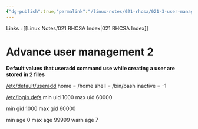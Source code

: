 ```yaml
---
{"dg-publish":true,"permalink":"/linux-notes/021-rhcsa/021-3-user-management/021-3-5-1-advance-user-management-2/"}
---
```


Links : [[Linux Notes/021 RHCSA Index\|021 RHCSA Index]]

# Advance user management 2

**Default values that useradd command use while creating a user are stored in 2 files**

<u>/etc/default/useradd</u>
home = /home
shell = /bin/bash
inactive = -1

<u>/etc/login.defs</u>
min uid 1000
max uid 60000


min gid 1000
max gid 60000


min age 0
max age 99999
warn age 7

<style> .container {font-family: sans-serif; text-align: center;} .button-wrapper button {z-index: 1;height: 40px; width: 100px; margin: 10px;padding: 5px;} .excalidraw .App-menu_top .buttonList { display: flex;} .excalidraw-wrapper { height: 800px; margin: 50px; position: relative;} :root[dir="ltr"] .excalidraw .layer-ui__wrapper .zen-mode-transition.App-menu_bottom--transition-left {transform: none;} </style><script src="https://cdn.jsdelivr.net/npm/react@17/umd/react.production.min.js"></script><script src="https://cdn.jsdelivr.net/npm/react-dom@17/umd/react-dom.production.min.js"></script><script type="text/javascript" src="https://cdn.jsdelivr.net/npm/@excalidraw/excalidraw@0/dist/excalidraw.production.min.js"></script><div id="Advance_User_Management_3excalidraw.md1"></div><script>(function(){const InitialData={"type":"excalidraw","version":2,"source":"https://github.com/zsviczian/obsidian-excalidraw-plugin/releases/tag/1.9.19","elements":[{"id":"0a_wtlTuic7ZA4CFBmL-7","type":"rectangle","x":-207.42013549804688,"y":-95.31339263916016,"width":66,"height":42,"angle":0,"strokeColor":"#1971c2","backgroundColor":"transparent","fillStyle":"hachure","strokeWidth":1,"strokeStyle":"solid","roughness":1,"opacity":100,"groupIds":[],"frameId":null,"roundness":{"type":3},"seed":1658728024,"version":52,"versionNonce":522158120,"isDeleted":false,"boundElements":[{"type":"text","id":"4to3XkFs"},{"id":"_NFemn9TERAEjYCiJIoNR","type":"arrow"},{"id":"vNJRztA5wvWzZYJAnVXX1","type":"arrow"}],"updated":1694939770051,"link":null,"locked":false},{"id":"4to3XkFs","type":"text","x":-195.52011108398438,"y":-86.81339263916016,"width":42.199951171875,"height":25,"angle":0,"strokeColor":"#1971c2","backgroundColor":"transparent","fillStyle":"hachure","strokeWidth":1,"strokeStyle":"solid","roughness":1,"opacity":100,"groupIds":[],"frameId":null,"roundness":null,"seed":1240150056,"version":22,"versionNonce":79033944,"isDeleted":false,"boundElements":null,"updated":1694939770051,"link":null,"locked":false,"text":"shell","rawText":"shell","fontSize":20,"fontFamily":1,"textAlign":"center","verticalAlign":"middle","baseline":18,"containerId":"0a_wtlTuic7ZA4CFBmL-7","originalText":"shell","lineHeight":1.25},{"type":"rectangle","version":114,"versionNonce":1782464600,"isDeleted":false,"id":"AG6uRfZPCgTreCVJGuFdU","fillStyle":"hachure","strokeWidth":1,"strokeStyle":"solid","roughness":1,"opacity":100,"angle":0,"x":-48.88702392578125,"y":-163.47893524169922,"strokeColor":"#f08c00","backgroundColor":"transparent","width":66,"height":42,"seed":1815427368,"groupIds":[],"frameId":null,"roundness":{"type":3},"boundElements":[{"type":"text","id":"VFcFRi9Y"},{"id":"_NFemn9TERAEjYCiJIoNR","type":"arrow"},{"id":"TkRfG7NmRUgpimpCMqK3y","type":"arrow"},{"id":"B1cYQF9U2oPl2NeVue3IR","type":"arrow"},{"id":"xsDxBdsLHP9Pivk3d0ZvV","type":"arrow"}],"updated":1694939795004,"link":null,"locked":false},{"id":"VFcFRi9Y","type":"text","x":-35.927001953125,"y":-154.97893524169922,"width":40.0799560546875,"height":25,"angle":0,"strokeColor":"#f08c00","backgroundColor":"transparent","fillStyle":"hachure","strokeWidth":1,"strokeStyle":"solid","roughness":1,"opacity":100,"groupIds":[],"frameId":null,"roundness":null,"seed":124034600,"version":78,"versionNonce":268865832,"isDeleted":false,"boundElements":null,"updated":1694939795004,"link":null,"locked":false,"text":"login","rawText":"login","fontSize":20,"fontFamily":1,"textAlign":"center","verticalAlign":"middle","baseline":18,"containerId":"AG6uRfZPCgTreCVJGuFdU","originalText":"login","lineHeight":1.25},{"type":"rectangle","version":160,"versionNonce":230427224,"isDeleted":false,"id":"7tkj3yQklB_iE4bsaTOE8","fillStyle":"hachure","strokeWidth":1,"strokeStyle":"solid","roughness":1,"opacity":100,"angle":0,"x":-57.36163330078125,"y":-8.962806701660156,"strokeColor":"#f08c00","backgroundColor":"transparent","width":95,"height":59,"seed":669706792,"groupIds":[],"frameId":null,"roundness":{"type":3},"boundElements":[{"type":"text","id":"cesQOSVB"},{"id":"vNJRztA5wvWzZYJAnVXX1","type":"arrow"},{"id":"w7-cfEEWjau-qUfD6j2T9","type":"arrow"},{"id":"7spQ3_a2aPaAWpGxc7BNG","type":"arrow"}],"updated":1694939801227,"link":null,"locked":false},{"id":"cesQOSVB","type":"text","x":-45.111602783203125,"y":8.037193298339844,"width":70.49993896484375,"height":25,"angle":0,"strokeColor":"#f08c00","backgroundColor":"transparent","fillStyle":"hachure","strokeWidth":1,"strokeStyle":"solid","roughness":1,"opacity":100,"groupIds":[],"frameId":null,"roundness":null,"seed":1686932520,"version":140,"versionNonce":1134716712,"isDeleted":false,"boundElements":null,"updated":1694939801227,"link":null,"locked":false,"text":"no login","rawText":"no login","fontSize":20,"fontFamily":1,"textAlign":"center","verticalAlign":"middle","baseline":18,"containerId":"7tkj3yQklB_iE4bsaTOE8","originalText":"no login","lineHeight":1.25},{"type":"rectangle","version":152,"versionNonce":265245784,"isDeleted":false,"id":"hVnBDUZDC8le67k_G0mFS","fillStyle":"hachure","strokeWidth":1,"strokeStyle":"solid","roughness":1,"opacity":100,"angle":0,"x":141.84222412109375,"y":-237.4254379272461,"strokeColor":"#2f9e44","backgroundColor":"transparent","width":66,"height":42,"seed":231881512,"groupIds":[],"frameId":null,"roundness":{"type":3},"boundElements":[{"type":"text","id":"0oKHoHta"},{"id":"TkRfG7NmRUgpimpCMqK3y","type":"arrow"}],"updated":1694939814331,"link":null,"locked":false},{"id":"0oKHoHta","type":"text","x":164.47223663330078,"y":-228.9254379272461,"width":20.739974975585938,"height":25,"angle":0,"strokeColor":"#2f9e44","backgroundColor":"transparent","fillStyle":"hachure","strokeWidth":1,"strokeStyle":"solid","roughness":1,"opacity":100,"groupIds":[],"frameId":null,"roundness":null,"seed":240754984,"version":118,"versionNonce":381730088,"isDeleted":false,"boundElements":null,"updated":1694939814331,"link":null,"locked":false,"text":"sh","rawText":"sh","fontSize":20,"fontFamily":1,"textAlign":"center","verticalAlign":"middle","baseline":18,"containerId":"hVnBDUZDC8le67k_G0mFS","originalText":"sh","lineHeight":1.25},{"type":"rectangle","version":250,"versionNonce":1763188312,"isDeleted":false,"id":"LE6Ly2Yc0oo7P8dmxROuS","fillStyle":"hachure","strokeWidth":1,"strokeStyle":"solid","roughness":1,"opacity":100,"angle":0,"x":147.5367431640625,"y":-170.77397918701172,"strokeColor":"#2f9e44","backgroundColor":"transparent","width":66,"height":42,"seed":2077174824,"groupIds":[],"frameId":null,"roundness":{"type":3},"boundElements":[{"type":"text","id":"Q9s4kVrz"},{"id":"B1cYQF9U2oPl2NeVue3IR","type":"arrow"}],"updated":1694939817059,"link":null,"locked":false},{"id":"Q9s4kVrz","type":"text","x":158.41676330566406,"y":-162.27397918701172,"width":44.239959716796875,"height":25,"angle":0,"strokeColor":"#2f9e44","backgroundColor":"transparent","fillStyle":"hachure","strokeWidth":1,"strokeStyle":"solid","roughness":1,"opacity":100,"groupIds":[],"frameId":null,"roundness":null,"seed":333053480,"version":216,"versionNonce":1791071016,"isDeleted":false,"boundElements":null,"updated":1694939817059,"link":null,"locked":false,"text":"bash","rawText":"bash","fontSize":20,"fontFamily":1,"textAlign":"center","verticalAlign":"middle","baseline":18,"containerId":"LE6Ly2Yc0oo7P8dmxROuS","originalText":"bash","lineHeight":1.25},{"type":"rectangle","version":185,"versionNonce":1781950552,"isDeleted":false,"id":"t1_uPa5jyeNJFyI6BX4co","fillStyle":"hachure","strokeWidth":1,"strokeStyle":"solid","roughness":1,"opacity":100,"angle":0,"x":152.79656982421875,"y":-107.55677032470703,"strokeColor":"#2f9e44","backgroundColor":"transparent","width":66,"height":42,"seed":813323352,"groupIds":[],"frameId":null,"roundness":{"type":3},"boundElements":[{"type":"text","id":"dCpTo20u"},{"id":"xsDxBdsLHP9Pivk3d0ZvV","type":"arrow"}],"updated":1694939818851,"link":null,"locked":false},{"id":"dCpTo20u","type":"text","x":169.7065887451172,"y":-99.05677032470703,"width":32.179962158203125,"height":25,"angle":0,"strokeColor":"#2f9e44","backgroundColor":"transparent","fillStyle":"hachure","strokeWidth":1,"strokeStyle":"solid","roughness":1,"opacity":100,"groupIds":[],"frameId":null,"roundness":null,"seed":1247695144,"version":150,"versionNonce":1225058600,"isDeleted":false,"boundElements":null,"updated":1694939818851,"link":null,"locked":false,"text":"zsh","rawText":"zsh","fontSize":20,"fontFamily":1,"textAlign":"center","verticalAlign":"middle","baseline":18,"containerId":"t1_uPa5jyeNJFyI6BX4co","originalText":"zsh","lineHeight":1.25},{"type":"rectangle","version":148,"versionNonce":1003106904,"isDeleted":false,"id":"UPdc6eB7H7gH40ve8i0N2","fillStyle":"hachure","strokeWidth":1,"strokeStyle":"solid","roughness":1,"opacity":100,"angle":0,"x":144.01654052734375,"y":-43.77265167236328,"strokeColor":"#e03131","backgroundColor":"transparent","width":131,"height":67,"seed":113087320,"groupIds":[],"frameId":null,"roundness":{"type":3},"boundElements":[{"type":"text","id":"spQCIqDt"},{"id":"w7-cfEEWjau-qUfD6j2T9","type":"arrow"}],"updated":1694939820619,"link":null,"locked":false},{"id":"spQCIqDt","type":"text","x":151.89659118652344,"y":-22.77265167236328,"width":115.23989868164062,"height":25,"angle":0,"strokeColor":"#e03131","backgroundColor":"transparent","fillStyle":"hachure","strokeWidth":1,"strokeStyle":"solid","roughness":1,"opacity":100,"groupIds":[],"frameId":null,"roundness":null,"seed":1604102440,"version":229,"versionNonce":1659551528,"isDeleted":false,"boundElements":null,"updated":1694939820619,"link":null,"locked":false,"text":"/sbin/nologin","rawText":"/sbin/nologin","fontSize":20,"fontFamily":1,"textAlign":"center","verticalAlign":"middle","baseline":18,"containerId":"UPdc6eB7H7gH40ve8i0N2","originalText":"/sbin/nologin","lineHeight":1.25},{"type":"rectangle","version":120,"versionNonce":1584626776,"isDeleted":false,"id":"ypD0fYm1-EZOdvM07ndeo","fillStyle":"hachure","strokeWidth":1,"strokeStyle":"solid","roughness":1,"opacity":100,"angle":0,"x":136.84222412109375,"y":44.567955017089844,"strokeColor":"#e03131","backgroundColor":"transparent","width":124,"height":51,"seed":540357208,"groupIds":[],"frameId":null,"roundness":{"type":3},"boundElements":[{"type":"text","id":"Qkq3gRCR"},{"id":"7spQ3_a2aPaAWpGxc7BNG","type":"arrow"}],"updated":1694939822443,"link":null,"locked":false},{"id":"Qkq3gRCR","type":"text","x":151.8422622680664,"y":57.567955017089844,"width":93.99992370605469,"height":25,"angle":0,"strokeColor":"#e03131","backgroundColor":"transparent","fillStyle":"hachure","strokeWidth":1,"strokeStyle":"solid","roughness":1,"opacity":100,"groupIds":[],"frameId":null,"roundness":null,"seed":37042776,"version":103,"versionNonce":299046184,"isDeleted":false,"boundElements":null,"updated":1694939822443,"link":null,"locked":false,"text":"/bin/false","rawText":"/bin/false","fontSize":20,"fontFamily":1,"textAlign":"center","verticalAlign":"middle","baseline":18,"containerId":"ypD0fYm1-EZOdvM07ndeo","originalText":"/bin/false","lineHeight":1.25},{"id":"_NFemn9TERAEjYCiJIoNR","type":"arrow","x":-129.14993211931062,"y":-67.57702547050714,"width":73.09884569352937,"height":67.29688646076521,"angle":0,"strokeColor":"#1e1e1e","backgroundColor":"transparent","fillStyle":"hachure","strokeWidth":1,"strokeStyle":"solid","roughness":1,"opacity":100,"groupIds":[],"frameId":null,"roundness":{"type":2},"seed":628673624,"version":223,"versionNonce":1087813464,"isDeleted":false,"boundElements":null,"updated":1694939723638,"link":null,"locked":false,"points":[[0,0],[73.09884569352937,-67.29688646076521]],"lastCommittedPoint":null,"startBinding":{"elementId":"0a_wtlTuic7ZA4CFBmL-7","focus":0.9404960250265153,"gap":12.270203378736255},"endBinding":{"elementId":"AG6uRfZPCgTreCVJGuFdU","focus":0.5716375183882788,"gap":7.1640625},"startArrowhead":null,"endArrowhead":"arrow"},{"id":"vNJRztA5wvWzZYJAnVXX1","type":"arrow","x":-129.08087158203125,"y":-65.44667511376728,"width":65.1181640625,"height":78.62013418973837,"angle":0,"strokeColor":"#1e1e1e","backgroundColor":"transparent","fillStyle":"hachure","strokeWidth":1,"strokeStyle":"solid","roughness":1,"opacity":100,"groupIds":[],"frameId":null,"roundness":{"type":2},"seed":528663336,"version":242,"versionNonce":1107605080,"isDeleted":false,"boundElements":null,"updated":1694939731490,"link":null,"locked":false,"points":[[0,0],[65.1181640625,78.62013418973837]],"lastCommittedPoint":null,"startBinding":{"elementId":"0a_wtlTuic7ZA4CFBmL-7","focus":-0.7569893795198674,"gap":12.339263916015625},"endBinding":{"elementId":"7tkj3yQklB_iE4bsaTOE8","focus":-0.6673078282783675,"gap":6.60107421875},"startArrowhead":null,"endArrowhead":"arrow"},{"id":"TkRfG7NmRUgpimpCMqK3y","type":"arrow","x":26.1072998046875,"y":-144.57677954844047,"width":105.89300537109375,"height":56.7603632229422,"angle":0,"strokeColor":"#1e1e1e","backgroundColor":"transparent","fillStyle":"hachure","strokeWidth":1,"strokeStyle":"solid","roughness":1,"opacity":100,"groupIds":[],"frameId":null,"roundness":{"type":2},"seed":2126202152,"version":351,"versionNonce":333627736,"isDeleted":false,"boundElements":null,"updated":1694939723639,"link":null,"locked":false,"points":[[0,0],[105.89300537109375,-56.7603632229422]],"lastCommittedPoint":null,"startBinding":{"elementId":"AG6uRfZPCgTreCVJGuFdU","focus":0.5271464128822931,"gap":8.99432373046875},"endBinding":{"elementId":"hVnBDUZDC8le67k_G0mFS","focus":0.20356590018409804,"gap":9.8419189453125},"startArrowhead":null,"endArrowhead":"arrow"},{"id":"B1cYQF9U2oPl2NeVue3IR","type":"arrow","x":27.93304443359375,"y":-143.36498350125072,"width":105.86875448716322,"height":6.231328740469905,"angle":0,"strokeColor":"#1e1e1e","backgroundColor":"transparent","fillStyle":"hachure","strokeWidth":1,"strokeStyle":"solid","roughness":1,"opacity":100,"groupIds":[],"frameId":null,"roundness":{"type":2},"seed":1748752472,"version":423,"versionNonce":1727286104,"isDeleted":false,"boundElements":null,"updated":1694939723640,"link":null,"locked":false,"points":[[0,0],[105.86875448716322,-6.231328740469905]],"lastCommittedPoint":null,"startBinding":{"elementId":"AG6uRfZPCgTreCVJGuFdU","focus":0.07365129747020865,"gap":10.820068359375},"endBinding":{"elementId":"LE6Ly2Yc0oo7P8dmxROuS","focus":0.11215526572565443,"gap":13.734944243305534},"startArrowhead":null,"endArrowhead":"arrow"},{"id":"xsDxBdsLHP9Pivk3d0ZvV","type":"arrow","x":27.32440185546875,"y":-147.47723886325463,"width":110.15289306640625,"height":67.34473257395862,"angle":0,"strokeColor":"#1e1e1e","backgroundColor":"transparent","fillStyle":"hachure","strokeWidth":1,"strokeStyle":"solid","roughness":1,"opacity":100,"groupIds":[],"frameId":null,"roundness":{"type":2},"seed":808105256,"version":414,"versionNonce":380327256,"isDeleted":false,"boundElements":null,"updated":1694939723641,"link":null,"locked":false,"points":[[0,0],[110.15289306640625,67.34473257395862]],"lastCommittedPoint":null,"startBinding":{"elementId":"AG6uRfZPCgTreCVJGuFdU","focus":-0.7627967089486506,"gap":10.211425781249993},"endBinding":{"elementId":"t1_uPa5jyeNJFyI6BX4co","focus":-0.8734701765201608,"gap":15.31927490234375},"startArrowhead":null,"endArrowhead":"arrow"},{"id":"w7-cfEEWjau-qUfD6j2T9","type":"arrow","x":49.84191894531251,"y":13.372334455187598,"width":77.8983154296875,"height":21.918525242057086,"angle":0,"strokeColor":"#1e1e1e","backgroundColor":"transparent","fillStyle":"hachure","strokeWidth":1,"strokeStyle":"solid","roughness":1,"opacity":100,"groupIds":[],"frameId":null,"roundness":{"type":2},"seed":67410984,"version":412,"versionNonce":1338496856,"isDeleted":false,"boundElements":null,"updated":1694939746887,"link":null,"locked":false,"points":[[0,0],[77.8983154296875,-21.918525242057086]],"lastCommittedPoint":null,"startBinding":{"elementId":"7tkj3yQklB_iE4bsaTOE8","focus":0.2247541502268175,"gap":12.203552246093757},"endBinding":{"elementId":"UPdc6eB7H7gH40ve8i0N2","focus":0.4098448252262598,"gap":16.27630615234375},"startArrowhead":null,"endArrowhead":"arrow"},{"id":"7spQ3_a2aPaAWpGxc7BNG","type":"arrow","x":49.23333740234375,"y":15.038150678271215,"width":74.24670410156251,"height":55.32561829877424,"angle":0,"strokeColor":"#1e1e1e","backgroundColor":"transparent","fillStyle":"hachure","strokeWidth":1,"strokeStyle":"solid","roughness":1,"opacity":100,"groupIds":[],"frameId":null,"roundness":{"type":2},"seed":1944020264,"version":249,"versionNonce":1369256232,"isDeleted":false,"boundElements":null,"updated":1694939743143,"link":null,"locked":false,"points":[[0,0],[74.24670410156251,55.32561829877424]],"lastCommittedPoint":null,"startBinding":{"elementId":"7tkj3yQklB_iE4bsaTOE8","focus":-0.7632969799991425,"gap":11.594970703125},"endBinding":{"elementId":"ypD0fYm1-EZOdvM07ndeo","focus":-0.7873464577510695,"gap":13.362182617187486},"startArrowhead":null,"endArrowhead":"arrow"}],"appState":{"theme":"dark","viewBackgroundColor":"#ffffff","currentItemStrokeColor":"#e03131","currentItemBackgroundColor":"transparent","currentItemFillStyle":"hachure","currentItemStrokeWidth":1,"currentItemStrokeStyle":"solid","currentItemRoughness":1,"currentItemOpacity":100,"currentItemFontFamily":1,"currentItemFontSize":20,"currentItemTextAlign":"left","currentItemStartArrowhead":null,"currentItemEndArrowhead":"arrow","scrollX":150.47637939453125,"scrollY":282.6191711425781,"zoom":{"value":1},"currentItemRoundness":"round","gridSize":null,"gridColor":{"Bold":"#C9C9C9FF","Regular":"#EDEDEDFF"},"currentStrokeOptions":null,"previousGridSize":null,"frameRendering":{"enabled":true,"clip":true,"name":true,"outline":true}},"files":{}};InitialData.scrollToContent=true;App=()=>{const e=React.useRef(null),t=React.useRef(null),[n,i]=React.useState({width:void 0,height:void 0});return React.useEffect(()=>{i({width:t.current.getBoundingClientRect().width,height:t.current.getBoundingClientRect().height});const e=()=>{i({width:t.current.getBoundingClientRect().width,height:t.current.getBoundingClientRect().height})};return window.addEventListener("resize",e),()=>window.removeEventListener("resize",e)},[t]),React.createElement(React.Fragment,null,React.createElement("div",{className:"excalidraw-wrapper",ref:t},React.createElement(ExcalidrawLib.Excalidraw,{ref:e,width:n.width,height:n.height,initialData:InitialData,viewModeEnabled:!0,zenModeEnabled:!0,gridModeEnabled:!1})))},excalidrawWrapper=document.getElementById("Advance_User_Management_3excalidraw.md1");ReactDOM.render(React.createElement(App),excalidrawWrapper);})();</script>